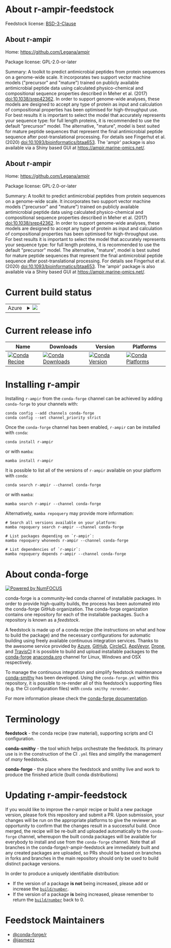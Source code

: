 About r-ampir-feedstock
=======================

Feedstock license: [BSD-3-Clause](https://github.com/conda-forge/r-ampir-feedstock/blob/main/LICENSE.txt)


About r-ampir
-------------

Home: https://github.com/Legana/ampir

Package license: GPL-2.0-or-later

Summary: A toolkit to predict antimicrobial peptides from protein sequences on a genome-wide scale. It incorporates two support vector machine models ("precursor" and "mature") trained on publicly available antimicrobial peptide data using calculated physico-chemical and compositional sequence properties described in Meher et al. (2017) <doi:10.1038/srep42362>. In order to support genome-wide analyses, these models are designed to accept any type of protein as input and calculation of compositional properties has been optimised for high-throughput use. For best results it is important to select the model that accurately represents your sequence type: for full length proteins, it is recommended to use the default "precursor" model. The alternative, "mature", model is best suited for mature peptide sequences that represent the final antimicrobial peptide sequence after post-translational processing. For details see Fingerhut et al. (2020) <doi:10.1093/bioinformatics/btaa653>. The 'ampir' package is also available via a Shiny based GUI at <https://ampir.marine-omics.net/>.

About r-ampir
-------------

Home: https://github.com/Legana/ampir

Package license: GPL-2.0-or-later

Summary: A toolkit to predict antimicrobial peptides from protein sequences on a genome-wide scale. It incorporates two support vector machine models ("precursor" and "mature") trained on publicly available antimicrobial peptide data using calculated physico-chemical and compositional sequence properties described in Meher et al. (2017) <doi:10.1038/srep42362>. In order to support genome-wide analyses, these models are designed to accept any type of protein as input and calculation of compositional properties has been optimised for high-throughput use. For best results it is important to select the model that accurately represents your sequence type: for full length proteins, it is recommended to use the default "precursor" model. The alternative, "mature", model is best suited for mature peptide sequences that represent the final antimicrobial peptide sequence after post-translational processing. For details see Fingerhut et al. (2020) <doi:10.1093/bioinformatics/btaa653>. The 'ampir' package is also available via a Shiny based GUI at <https://ampir.marine-omics.net/>.

Current build status
====================


<table>
    
  <tr>
    <td>Azure</td>
    <td>
      <details>
        <summary>
          <a href="https://dev.azure.com/conda-forge/feedstock-builds/_build/latest?definitionId=14706&branchName=main">
            <img src="https://dev.azure.com/conda-forge/feedstock-builds/_apis/build/status/r-ampir-feedstock?branchName=main">
          </a>
        </summary>
        <table>
          <thead><tr><th>Variant</th><th>Status</th></tr></thead>
          <tbody><tr>
              <td>linux_64_r_base4.3</td>
              <td>
                <a href="https://dev.azure.com/conda-forge/feedstock-builds/_build/latest?definitionId=14706&branchName=main">
                  <img src="https://dev.azure.com/conda-forge/feedstock-builds/_apis/build/status/r-ampir-feedstock?branchName=main&jobName=linux&configuration=linux%20linux_64_r_base4.3" alt="variant">
                </a>
              </td>
            </tr><tr>
              <td>linux_64_r_base4.4</td>
              <td>
                <a href="https://dev.azure.com/conda-forge/feedstock-builds/_build/latest?definitionId=14706&branchName=main">
                  <img src="https://dev.azure.com/conda-forge/feedstock-builds/_apis/build/status/r-ampir-feedstock?branchName=main&jobName=linux&configuration=linux%20linux_64_r_base4.4" alt="variant">
                </a>
              </td>
            </tr><tr>
              <td>osx_64_r_base4.3</td>
              <td>
                <a href="https://dev.azure.com/conda-forge/feedstock-builds/_build/latest?definitionId=14706&branchName=main">
                  <img src="https://dev.azure.com/conda-forge/feedstock-builds/_apis/build/status/r-ampir-feedstock?branchName=main&jobName=osx&configuration=osx%20osx_64_r_base4.3" alt="variant">
                </a>
              </td>
            </tr><tr>
              <td>osx_64_r_base4.4</td>
              <td>
                <a href="https://dev.azure.com/conda-forge/feedstock-builds/_build/latest?definitionId=14706&branchName=main">
                  <img src="https://dev.azure.com/conda-forge/feedstock-builds/_apis/build/status/r-ampir-feedstock?branchName=main&jobName=osx&configuration=osx%20osx_64_r_base4.4" alt="variant">
                </a>
              </td>
            </tr><tr>
              <td>win_64_r_base4.3</td>
              <td>
                <a href="https://dev.azure.com/conda-forge/feedstock-builds/_build/latest?definitionId=14706&branchName=main">
                  <img src="https://dev.azure.com/conda-forge/feedstock-builds/_apis/build/status/r-ampir-feedstock?branchName=main&jobName=win&configuration=win%20win_64_r_base4.3" alt="variant">
                </a>
              </td>
            </tr><tr>
              <td>win_64_r_base4.4</td>
              <td>
                <a href="https://dev.azure.com/conda-forge/feedstock-builds/_build/latest?definitionId=14706&branchName=main">
                  <img src="https://dev.azure.com/conda-forge/feedstock-builds/_apis/build/status/r-ampir-feedstock?branchName=main&jobName=win&configuration=win%20win_64_r_base4.4" alt="variant">
                </a>
              </td>
            </tr>
          </tbody>
        </table>
      </details>
    </td>
  </tr>
</table>

Current release info
====================

| Name | Downloads | Version | Platforms |
| --- | --- | --- | --- |
| [![Conda Recipe](https://img.shields.io/badge/recipe-r--ampir-green.svg)](https://anaconda.org/conda-forge/r-ampir) | [![Conda Downloads](https://img.shields.io/conda/dn/conda-forge/r-ampir.svg)](https://anaconda.org/conda-forge/r-ampir) | [![Conda Version](https://img.shields.io/conda/vn/conda-forge/r-ampir.svg)](https://anaconda.org/conda-forge/r-ampir) | [![Conda Platforms](https://img.shields.io/conda/pn/conda-forge/r-ampir.svg)](https://anaconda.org/conda-forge/r-ampir) |

Installing r-ampir
==================

Installing `r-ampir` from the `conda-forge` channel can be achieved by adding `conda-forge` to your channels with:

```
conda config --add channels conda-forge
conda config --set channel_priority strict
```

Once the `conda-forge` channel has been enabled, `r-ampir` can be installed with `conda`:

```
conda install r-ampir
```

or with `mamba`:

```
mamba install r-ampir
```

It is possible to list all of the versions of `r-ampir` available on your platform with `conda`:

```
conda search r-ampir --channel conda-forge
```

or with `mamba`:

```
mamba search r-ampir --channel conda-forge
```

Alternatively, `mamba repoquery` may provide more information:

```
# Search all versions available on your platform:
mamba repoquery search r-ampir --channel conda-forge

# List packages depending on `r-ampir`:
mamba repoquery whoneeds r-ampir --channel conda-forge

# List dependencies of `r-ampir`:
mamba repoquery depends r-ampir --channel conda-forge
```


About conda-forge
=================

[![Powered by
NumFOCUS](https://img.shields.io/badge/powered%20by-NumFOCUS-orange.svg?style=flat&colorA=E1523D&colorB=007D8A)](https://numfocus.org)

conda-forge is a community-led conda channel of installable packages.
In order to provide high-quality builds, the process has been automated into the
conda-forge GitHub organization. The conda-forge organization contains one repository
for each of the installable packages. Such a repository is known as a *feedstock*.

A feedstock is made up of a conda recipe (the instructions on what and how to build
the package) and the necessary configurations for automatic building using freely
available continuous integration services. Thanks to the awesome service provided by
[Azure](https://azure.microsoft.com/en-us/services/devops/), [GitHub](https://github.com/),
[CircleCI](https://circleci.com/), [AppVeyor](https://www.appveyor.com/),
[Drone](https://cloud.drone.io/welcome), and [TravisCI](https://travis-ci.com/)
it is possible to build and upload installable packages to the
[conda-forge](https://anaconda.org/conda-forge) [anaconda.org](https://anaconda.org/)
channel for Linux, Windows and OSX respectively.

To manage the continuous integration and simplify feedstock maintenance
[conda-smithy](https://github.com/conda-forge/conda-smithy) has been developed.
Using the ``conda-forge.yml`` within this repository, it is possible to re-render all of
this feedstock's supporting files (e.g. the CI configuration files) with ``conda smithy rerender``.

For more information please check the [conda-forge documentation](https://conda-forge.org/docs/).

Terminology
===========

**feedstock** - the conda recipe (raw material), supporting scripts and CI configuration.

**conda-smithy** - the tool which helps orchestrate the feedstock.
                   Its primary use is in the construction of the CI ``.yml`` files
                   and simplify the management of *many* feedstocks.

**conda-forge** - the place where the feedstock and smithy live and work to
                  produce the finished article (built conda distributions)


Updating r-ampir-feedstock
==========================

If you would like to improve the r-ampir recipe or build a new
package version, please fork this repository and submit a PR. Upon submission,
your changes will be run on the appropriate platforms to give the reviewer an
opportunity to confirm that the changes result in a successful build. Once
merged, the recipe will be re-built and uploaded automatically to the
`conda-forge` channel, whereupon the built conda packages will be available for
everybody to install and use from the `conda-forge` channel.
Note that all branches in the conda-forge/r-ampir-feedstock are
immediately built and any created packages are uploaded, so PRs should be based
on branches in forks and branches in the main repository should only be used to
build distinct package versions.

In order to produce a uniquely identifiable distribution:
 * If the version of a package **is not** being increased, please add or increase
   the [``build/number``](https://docs.conda.io/projects/conda-build/en/latest/resources/define-metadata.html#build-number-and-string).
 * If the version of a package **is** being increased, please remember to return
   the [``build/number``](https://docs.conda.io/projects/conda-build/en/latest/resources/define-metadata.html#build-number-and-string)
   back to 0.

Feedstock Maintainers
=====================

* [@conda-forge/r](https://github.com/conda-forge/r/)
* [@jasmezz](https://github.com/jasmezz/)

